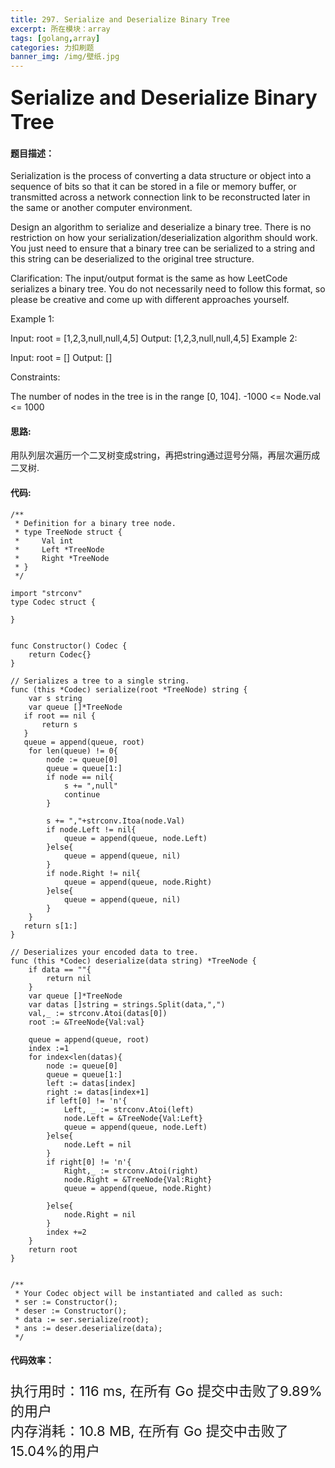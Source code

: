 ```yaml
---
title: 297. Serialize and Deserialize Binary Tree
excerpt: 所在模块：array
tags: [golang,array]
categories: 力扣刷题
banner_img: /img/壁纸.jpg
---
```


### <font size=6px>Serialize and Deserialize Binary Tree</font>

#### 题目描述：

Serialization is the process of converting a data structure or object into a sequence of bits so that it can be stored in a file or memory buffer, or transmitted across a network connection link to be reconstructed later in the same or another computer environment.

Design an algorithm to serialize and deserialize a binary tree. There is no restriction on how your serialization/deserialization algorithm should work. You just need to ensure that a binary tree can be serialized to a string and this string can be deserialized to the original tree structure.

Clarification: The input/output format is the same as how LeetCode serializes a binary tree. You do not necessarily need to follow this format, so please be creative and come up with different approaches yourself.

 

Example 1:


Input: root = [1,2,3,null,null,4,5]
Output: [1,2,3,null,null,4,5]
Example 2:

Input: root = []
Output: []


Constraints:

The number of nodes in the tree is in the range [0, 104].
-1000 <= Node.val <= 1000

#### 思路:

用队列层次遍历一个二叉树变成string，再把string通过逗号分隔，再层次遍历成二叉树.

#### 代码:

```golang
/**
 * Definition for a binary tree node.
 * type TreeNode struct {
 *     Val int
 *     Left *TreeNode
 *     Right *TreeNode
 * }
 */

import "strconv"
type Codec struct {
     
}   


func Constructor() Codec {
    return Codec{}
}

// Serializes a tree to a single string.
func (this *Codec) serialize(root *TreeNode) string {
    var s string
    var queue []*TreeNode
   if root == nil {
       return s
   }
   queue = append(queue, root)
    for len(queue) != 0{
        node := queue[0]
        queue = queue[1:]
        if node == nil{
            s += ",null"
            continue
        }
        
        s += ","+strconv.Itoa(node.Val)
        if node.Left != nil{
            queue = append(queue, node.Left)
        }else{
            queue = append(queue, nil)
        }
        if node.Right != nil{
            queue = append(queue, node.Right)
        }else{
            queue = append(queue, nil)
        }
    }
   return s[1:]
}

// Deserializes your encoded data to tree.
func (this *Codec) deserialize(data string) *TreeNode {    
    if data == ""{
        return nil
    }
    var queue []*TreeNode
    var datas []string = strings.Split(data,",")
    val,_ := strconv.Atoi(datas[0])
    root := &TreeNode{Val:val}
    
    queue = append(queue, root)
    index :=1
    for index<len(datas){
        node := queue[0]
        queue = queue[1:]
        left := datas[index]
        right := datas[index+1]
        if left[0] != 'n'{
            Left, _ := strconv.Atoi(left)
            node.Left = &TreeNode{Val:Left}
            queue = append(queue, node.Left)
        }else{
            node.Left = nil
        }
        if right[0] != 'n'{
            Right,_ := strconv.Atoi(right)
            node.Right = &TreeNode{Val:Right}
            queue = append(queue, node.Right)

        }else{
            node.Right = nil
        }
        index +=2
    }
    return root
}


/**
 * Your Codec object will be instantiated and called as such:
 * ser := Constructor();
 * deser := Constructor();
 * data := ser.serialize(root);
 * ans := deser.deserialize(data);
 */
```

#### 代码效率：

<p class="note note-primary"; style="font-size:22px">
   执行用时：116 ms, 在所有 Go 提交中击败了9.89%的用户<br>
   内存消耗：10.8 MB, 在所有 Go 提交中击败了15.04%的用户
</p>



